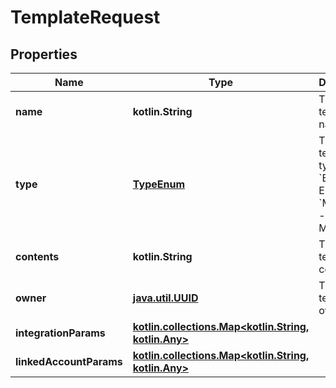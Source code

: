 
# TemplateRequest

## Properties
Name | Type | Description | Notes
------------ | ------------- | ------------- | -------------
**name** | **kotlin.String** | The template&#39;s name. |  [optional]
**type** | [**TypeEnum**](TypeEnum.md) | The template&#39;s type.  * &#x60;EMAIL&#x60; - EMAIL * &#x60;MESSAGE&#x60; - MESSAGE |  [optional]
**contents** | **kotlin.String** | The template contents. |  [optional]
**owner** | [**java.util.UUID**](java.util.UUID.md) | The template&#39;s owner. |  [optional]
**integrationParams** | [**kotlin.collections.Map&lt;kotlin.String, kotlin.Any&gt;**](kotlin.Any.md) |  |  [optional]
**linkedAccountParams** | [**kotlin.collections.Map&lt;kotlin.String, kotlin.Any&gt;**](kotlin.Any.md) |  |  [optional]



